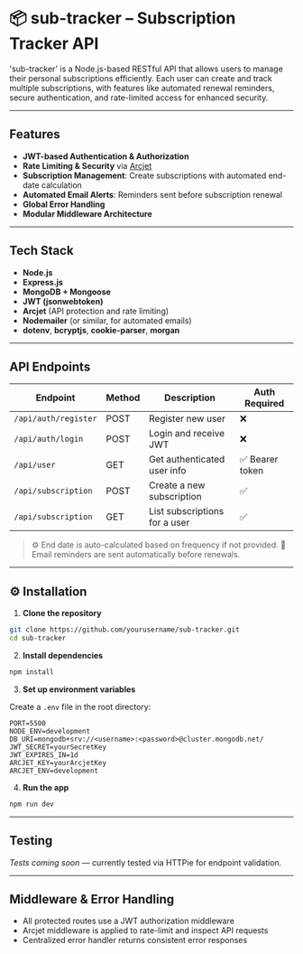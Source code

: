 # 📦 sub-tracker – Subscription Tracker API

'sub-tracker' is a Node.js-based RESTful API that allows users to manage their personal subscriptions efficiently. Each user can create and track multiple subscriptions, with features like automated renewal reminders, secure authentication, and rate-limited access for enhanced security.

---

## Features

- **JWT-based Authentication & Authorization**
- **Rate Limiting & Security** via [Arcjet](https://arcjet.com/)
- **Subscription Management**: Create subscriptions with automated end-date calculation
- **Automated Email Alerts**: Reminders sent before subscription renewal
- **Global Error Handling**
- **Modular Middleware Architecture**

---


## Tech Stack

- **Node.js**
- **Express.js**
- **MongoDB + Mongoose**
- **JWT (jsonwebtoken)**
- **Arcjet** (API protection and rate limiting)
- **Nodemailer** (or similar, for automated emails)
- **dotenv**, **bcryptjs**, **cookie-parser**, **morgan**

---

## API Endpoints

| Endpoint             | Method | Description                           | Auth Required |
|----------------------|--------|---------------------------------------|----------------|
| `/api/auth/register` | POST   | Register new user                     | ❌             |
| `/api/auth/login`    | POST   | Login and receive JWT                 | ❌             |
| `/api/user`          | GET    | Get authenticated user info           | ✅ Bearer token |
| `/api/subscription`  | POST   | Create a new subscription             | ✅              |
| `/api/subscription`  | GET    | List subscriptions for a user         | ✅              |

> ⚙️ End date is auto-calculated based on frequency if not provided.
> 📧 Email reminders are sent automatically before renewals.

---

## ⚙️ Installation

1. **Clone the repository**

```bash
git clone https://github.com/yourusername/sub-tracker.git
cd sub-tracker
```

2. **Install dependencies**

```bash
npm install
```

3. **Set up environment variables**

Create a `.env` file in the root directory:

```env
PORT=5500
NODE_ENV=development
DB_URI=mongodb+srv://<username>:<password>@cluster.mongodb.net/
JWT_SECRET=yourSecretKey
JWT_EXPIRES_IN=1d
ARCJET_KEY=yourArcjetKey
ARCJET_ENV=development
```

4. **Run the app**

```bash
npm run dev
```

---

## Testing

_Tests coming soon_ — currently tested via HTTPie for endpoint validation.

---

## Middleware & Error Handling

- All protected routes use a JWT authorization middleware
- Arcjet middleware is applied to rate-limit and inspect API requests
- Centralized error handler returns consistent error responses

